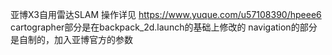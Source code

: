 亚博X3自用雷达SLAM
操作详见 https://www.yuque.com/u57108390/hpeee6
cartographer部分是在backpack_2d.launch的基础上修改的
navigation的部分是自制的，加入亚博官方的参数
